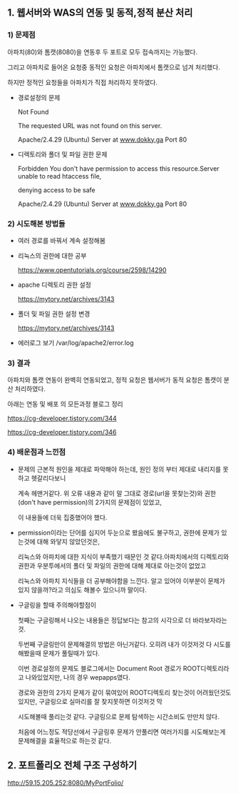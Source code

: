 ## 1. 웹서버와 WAS의 연동 및 동적,정적 분산 처리

### 1) 문제점

아파치(80)와 톰캣(8080)을 연동후 두 포트로 모두 접속까지는 가능했다.

그리고 아파치로 들어온 요청중 동적인 요청은 아파치에서 톰캣으로 넘겨 처리했다.

하지만 정적인 요청들을 아파치가 직접 처리하지 못하였다. 

 - 경로설정의 문제
 
   Not Found

   The requested URL was not found on this server.

   Apache/2.4.29 (Ubuntu) Server at www.dokky.ga Port 80
   
 - 디렉토리와 폴더 및 파일 권한 문제  
   
   Forbidden You don't have permission to access this resource.Server unable to read htaccess file, 

   denying access to be safe

   Apache/2.4.29 (Ubuntu) Server at www.dokky.ga Port 80

### 2) 시도해본 방법들

  - 여러 경로를 바꿔서 계속 설정해봄

  - 리눅스의 권한에 대한 공부 
  	
  	https://www.opentutorials.org/course/2598/14290
  	
  - apache <Directory> 디렉토리 권한 설정
  
  	https://mytory.net/archives/3143
  	
  - 폴더 및 파일 권한 설정 변경   
    
    https://mytory.net/archives/3143
  
  - 에러로그 보기 /var/log/apache2/error.log 

### 3) 결과

   아파치와 톰캣 연동이 완벽히 연동되었고, 정적 요청은 웹서버가 동적 요청은 톰캣이 분산 처리하였다.
   
   아래는 연동 및 배포 의 모든과정 블로그 정리
   
 https://cg-developer.tistory.com/344
   
 https://cg-developer.tistory.com/346

### 4) 배운점과 느낀점

  - 문제의 근본적 원인을 제대로 파악해야 하는데, 원인 정의 부터 제대로 내리지를 못하고 헷갈리다보니 
  
  	계속 헤맨거같다. 위 오류 내용과 같이 말 그대로 경로(url을 못찾는것)와 권한(don't have permission)의 2가지의 문제점이 있었고,
 
   	이 내용들에 더욱 집중했어야 했다.

  - permission이라는 단어를 심지어 두눈으로 봤음에도 불구하고, 권한에 문제가 있는것에 대해 와닿지 않았던것은, 
  
    리눅스와 아파치에 대한 지식이 부족했기 때문인 것 같다.아파치에서의 디렉토리와 권한과 우분투에서의 폴더 및 파일의 권한에 대해 제대로 아는것이 없었고 
    
    리눅스와 아파치 지식들을 더 공부해야함을 느낀다. 알고 있어야 이부분이 문제가 있지 않을까?라고 의심도 해볼수 있으니까 말이다.
  
  - 구글링을 할때 주의해야할점이 
  
  	첫째는 구글링해서 나오는 내용들은 정답보다는 참고의 시각으로 더 바라보자라는것.
  
 	두번째 구글링만이 문제해결의 방법은 아닌거같다. 오히려 내가 이것저것 다 시도를 해봤을때 문제가 풀릴때가 있다.
  
 	이번 경로설정의 문제도 블로그에서는 Document Root 경로가 ROOT디렉토리라고 나와있었지만, 나의 경우 wepapps였다.
 
 	경로와 권한의 2가지 문제가 같이 묶여있어 ROOT디렉토리 찾는것이 어려웠던것도 있지만, 구글링으로 실마리를 잘 찾지못하면 이것저것 막 
 
 	시도해볼때 풀리는것 같다. 구글링으로 문제 탐색하는 시간소비도 만만치 않다.
 
 	처음에 어느정도 적당선에서 구글링후 문제가 안풀리면 여러가지를 시도해보는게 문제해결을 효율적으로 하는것 같다.
 
## 2. 포트폴리오 전체 구조 구성하기

http://59.15.205.252:8080/MyPortFolio/
